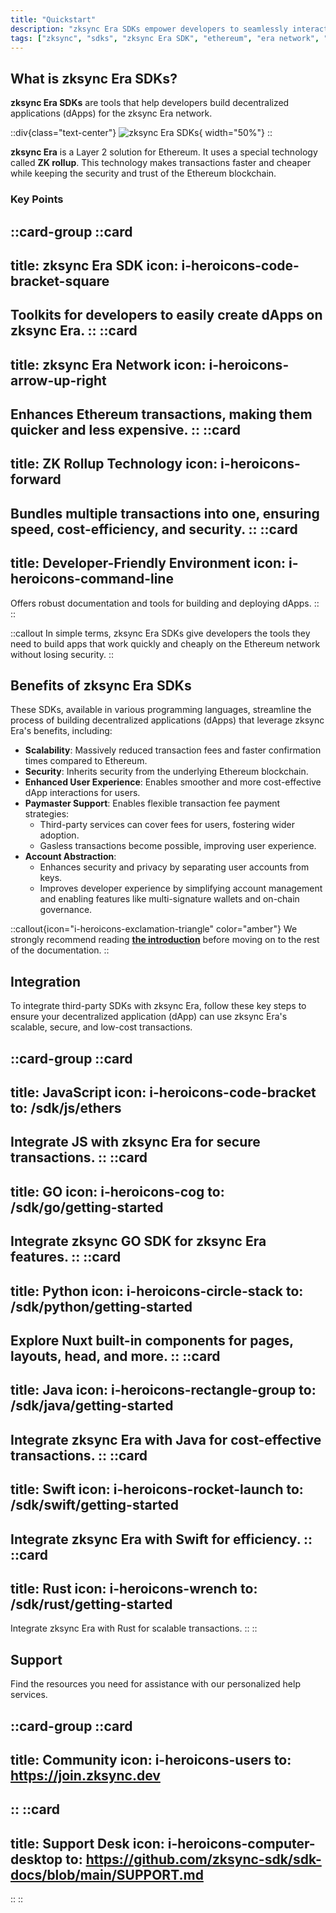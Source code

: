 ```yaml
---
title: "Quickstart"
description: "zksync Era SDKs empower developers to seamlessly interact with the zksync Era network."
tags: ["zksync", "sdks", "zksync Era SDK", "ethereum", "era network", "javascript", "go", "swift", "python", "java", "rust"]
---
```


## What is zksync Era SDKs?

**zksync Era SDKs** are tools that help developers build decentralized applications (dApps) for the zksync Era network.

::div{class="text-center"}
![zksync Era SDKs](/images/sdk/zksync-era-sdks.png){ width="50%"}
::

**zksync Era** is a Layer 2 solution for Ethereum. It uses a special technology called **ZK rollup**. This technology
makes transactions faster and cheaper while keeping the security and trust of the Ethereum blockchain.

### Key Points

::card-group
::card
---
title: zksync Era SDK
icon: i-heroicons-code-bracket-square
---
Toolkits for developers to easily create dApps on zksync Era.
::
::card
---
title: zksync Era Network
icon: i-heroicons-arrow-up-right
---
Enhances Ethereum transactions, making them quicker and less expensive.
::
::card
---
title: ZK Rollup Technology
icon: i-heroicons-forward
---
Bundles multiple transactions into one, ensuring speed, cost-efficiency, and security.
::
::card
---
title: Developer-Friendly Environment
icon: i-heroicons-command-line
---
Offers robust documentation and tools for building and deploying dApps.
::
::

::callout
In simple terms, zksync Era SDKs give developers the tools they need to build apps that work quickly and cheaply on the
Ethereum network without losing security.
::

## Benefits of zksync Era SDKs

These SDKs, available in various programming languages, streamline the process of building decentralized applications
(dApps) that leverage zksync Era's benefits, including:

- **Scalability**: Massively reduced transaction fees and faster confirmation times compared to Ethereum.
- **Security**: Inherits security from the underlying Ethereum blockchain.
- **Enhanced User Experience**: Enables smoother and more cost-effective dApp interactions for users.
- **Paymaster Support**: Enables flexible transaction fee payment strategies:
  - Third-party services can cover fees for users, fostering wider adoption.
  - Gasless transactions become possible, improving user experience.
- **Account Abstraction**:
  - Enhances security and privacy by separating user accounts from keys.
  - Improves developer experience by simplifying account management and enabling features like multi-signature wallets
    and on-chain governance.

::callout{icon="i-heroicons-exclamation-triangle" color="amber"}
We strongly recommend reading [**the introduction**](/sdk#what-is-zksync-era-sdks) before moving on to the rest of the
documentation.
::

## Integration

To integrate third-party SDKs with zksync Era, follow these key steps to ensure your decentralized application (dApp)
can use zksync Era's scalable, secure, and low-cost transactions.

::card-group
::card
---
title: JavaScript
icon: i-heroicons-code-bracket
to: /sdk/js/ethers
---
Integrate JS with zksync Era for secure transactions.
::
::card
---
title: GO
icon: i-heroicons-cog
to: /sdk/go/getting-started
---
Integrate zksync GO SDK for zksync Era features.
::
::card
---
title: Python
icon: i-heroicons-circle-stack
to: /sdk/python/getting-started
---
Explore Nuxt built-in components for pages, layouts, head, and more.
::
::card
---
title: Java
icon: i-heroicons-rectangle-group
to: /sdk/java/getting-started
---
Integrate zksync Era with Java for cost-effective transactions.
::
::card
---
title: Swift
icon: i-heroicons-rocket-launch
to: /sdk/swift/getting-started
---
Integrate zksync Era with Swift for efficiency.
::
::card
---
title: Rust
icon: i-heroicons-wrench
to: /sdk/rust/getting-started
---
Integrate zksync Era with Rust for scalable transactions.
::
::

## Support

Find the resources you need for assistance with our personalized help services.

::card-group
::card
---
title: Community
icon: i-heroicons-users
to: https://join.zksync.dev
---
::
::card
---
title: Support Desk
icon: i-heroicons-computer-desktop
to: https://github.com/zksync-sdk/sdk-docs/blob/main/SUPPORT.md
---
::
::
